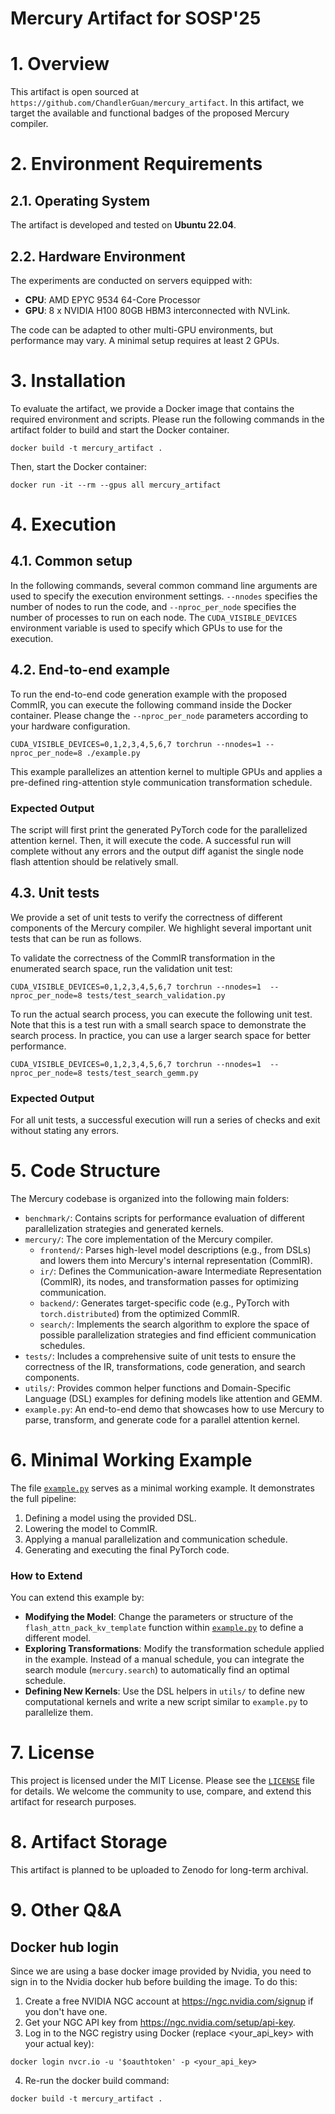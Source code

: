Mercury Artifact for SOSP'25
==============

# 1. Overview

This artifact is open sourced at `https://github.com/ChandlerGuan/mercury_artifact`.
In this artifact, we target the available and functional badges of the proposed Mercury compiler.

# 2. Environment Requirements

## 2.1. Operating System
The artifact is developed and tested on **Ubuntu 22.04**.

## 2.2. Hardware Environment
The experiments are conducted on servers equipped with:
- **CPU**: AMD EPYC 9534 64-Core Processor
- **GPU**: 8 x NVIDIA H100 80GB HBM3 interconnected with NVLink.

The code can be adapted to other multi-GPU environments, but performance may vary. A minimal setup requires at least 2 GPUs.

# 3. Installation

To evaluate the artifact, we provide a Docker image that contains the required environment and scripts.
Please run the following commands in the artifact folder to build and start the Docker container.

```
docker build -t mercury_artifact .
```

Then, start the Docker container:

```
docker run -it --rm --gpus all mercury_artifact
```

# 4. Execution

## 4.1. Common setup

In the following commands, several common command line arguments are used to specify the execution environment settings. `--nnodes` specifies the number of nodes to run the code, and `--nproc_per_node` specifies the number of processes to run on each node. The `CUDA_VISIBLE_DEVICES` environment variable is used to specify which GPUs to use for the execution.

## 4.2. End-to-end example

To run the end-to-end code generation example with the proposed CommIR, you can execute the following command inside the Docker container. Please change the `--nproc_per_node` parameters according to your hardware configuration.

```
CUDA_VISIBLE_DEVICES=0,1,2,3,4,5,6,7 torchrun --nnodes=1 --nproc_per_node=8 ./example.py
```

This example parallelizes an attention kernel to multiple GPUs and applies a pre-defined ring-attention style communication transformation schedule.

### Expected Output
The script will first print the generated PyTorch code for the parallelized attention kernel. Then, it will execute the code. A successful run will complete without any errors and the output diff aganist the single node flash attention should be relatively small.

## 4.3. Unit tests

We provide a set of unit tests to verify the correctness of different components of the Mercury compiler.
We highlight several important unit tests that can be run as follows.

To validate the correctness of the CommIR transformation in the enumerated search space, run the validation unit test:

```
CUDA_VISIBLE_DEVICES=0,1,2,3,4,5,6,7 torchrun --nnodes=1  --nproc_per_node=8 tests/test_search_validation.py
```

To run the actual search process, you can execute the following unit test. Note that this is a test run with a small search space to demonstrate the search process. In practice, you can use a larger search space for better performance.

```
CUDA_VISIBLE_DEVICES=0,1,2,3,4,5,6,7 torchrun --nnodes=1  --nproc_per_node=8 tests/test_search_gemm.py
```

### Expected Output
For all unit tests, a successful execution will run a series of checks and exit without stating any errors.

# 5. Code Structure

The Mercury codebase is organized into the following main folders:

- `benchmark/`: Contains scripts for performance evaluation of different parallelization strategies and generated kernels.
- `mercury/`: The core implementation of the Mercury compiler.
  - `frontend/`: Parses high-level model descriptions (e.g., from DSLs) and lowers them into Mercury's internal representation (CommIR).
  - `ir/`: Defines the Communication-aware Intermediate Representation (CommIR), its nodes, and transformation passes for optimizing communication.
  - `backend/`: Generates target-specific code (e.g., PyTorch with `torch.distributed`) from the optimized CommIR.
  - `search/`: Implements the search algorithm to explore the space of possible parallelization strategies and find efficient communication schedules.
- `tests/`: Includes a comprehensive suite of unit tests to ensure the correctness of the IR, transformations, code generation, and search components.
- `utils/`: Provides common helper functions and Domain-Specific Language (DSL) examples for defining models like attention and GEMM.
- `example.py`: An end-to-end demo that showcases how to use Mercury to parse, transform, and generate code for a parallel attention kernel.

# 6. Minimal Working Example

The file [`example.py`](example.py) serves as a minimal working example. It demonstrates the full pipeline:
1.  Defining a model using the provided DSL.
2.  Lowering the model to CommIR.
3.  Applying a manual parallelization and communication schedule.
4.  Generating and executing the final PyTorch code.

### How to Extend
You can extend this example by:
- **Modifying the Model**: Change the parameters or structure of the `flash_attn_pack_kv_template` function within [`example.py`](example.py) to define a different model.
- **Exploring Transformations**: Modify the transformation schedule applied in the example. Instead of a manual schedule, you can integrate the search module (`mercury.search`) to automatically find an optimal schedule.
- **Defining New Kernels**: Use the DSL helpers in `utils/` to define new computational kernels and write a new script similar to `example.py` to parallelize them.

# 7. License

This project is licensed under the MIT License. Please see the [`LICENSE`](LICENSE:1) file for details. We welcome the community to use, compare, and extend this artifact for research purposes.

# 8. Artifact Storage

This artifact is planned to be uploaded to Zenodo for long-term archival.

# 9. Other Q&A

## Docker hub login

Since we are using a base docker image provided by Nvidia, you need to sign in to the Nvidia docker hub before building the image.
To do this:

1. Create a free NVIDIA NGC account at https://ngc.nvidia.com/signup if you don't have one.
2. Get your NGC API key from https://ngc.nvidia.com/setup/api-key.
3. Log in to the NGC registry using Docker (replace <your_api_key> with your actual key):

```
docker login nvcr.io -u '$oauthtoken' -p <your_api_key>
```

4. Re-run the docker build command:

```
docker build -t mercury_artifact .
```